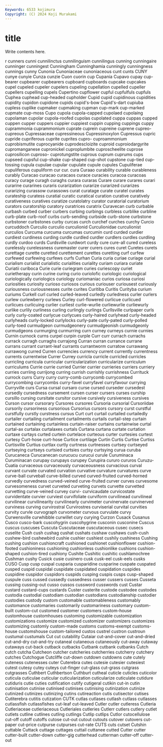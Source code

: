 ```yaml
---
Keywords: 6533 kojimura
Copyright: (C) 2024 Koji Murakami
---
```


# title

Write contents here.



r cunners cunni cunnilinctus cunnilinguism
cunnilingus cunning cunningaire cunninger cunningest Cunningham Cunninghamia cunningly cunningness cunnings
cunny Cunonia Cunoniaceae cunoniaceous cunt cunts CUNY cunye cunyie Cunza
cunzie Cuon cuorin cup Cupania Cupavo cupay cup-bearer cupbearer cupbearers
cupboard cupboards cupcake cupcakes cupel cupeled cupeler cupelers cupeling cupellation
cupelled cupeller cupellers cupelling cupels Cupertino cupflower cupful cupfulfuls cupfuls
Cuphea cuphead cup-headed cupholder Cupid cupid cupidinous cupidities cupidity cupidon
cupidone cupids cupid's-bow Cupid's-dart cupiuba cupless cuplike cupmaker cupmaking cupman
cup-mark cup-marked cupmate cup-moss Cupo cupola cupola-capped cupolaed cupolaing cupolaman
cupolar cupola-roofed cupolas cupolated cuppa cuppas cupped cuppen cupper cuppers
cuppier cuppiest cuppin cupping cuppings cuppy cuprammonia cuprammonium cuprate cuprein
cupreine cuprene cupreo- cupreous Cupressaceae cupressineous Cupressinoxylon Cupressus cupric cupride
cupriferous cuprite cuprites cupro- cuproammonium cuprobismutite cuprocyanide cuprodescloizite cuproid cuproiodargyrite
cupromanganese cupronickel cuproplumbite cuproscheelite cuprose cuprosilicon cuproso- cuprotungstite cuprous cuprum
cuprums cups cupseed cupsful cup-shake cup-shaped cup-shot cupstone cup-tied cup-tossing
cupula cupulae cupular cupulate cupule cupules Cupuliferae cupuliferous cupuliform cur
cur. cura Curaao curability curable curableness curably Curacao curacao curacaos
curace curacies curacoa curacoas curacy curage curagh curaghs curara curaras
Curare curare curares curari curarine curarines curaris curarization curarize curarized
curarizes curarizing curassow curassows curat curatage curate curatel curates curateship
curatess curatial curatic curatical curation curative curatively curativeness curatives curatize
curatolatry curator curatorial curatorium curators curatorship curatory curatrices curatrix Curavecan
curb curbable curbash curbed curber curbers curbing curbings curbless curblike
curbline curb-plate curb-roof curbs curb-sending curbside curb-stone curbstone curbstoner curbstones
curby curcas curch curchef curches curchy Curcio curcuddoch Curculio curculio
curculionid Curculionidae curculionist curculios Curcuma curcuma curcumas curcumin curd curded
curdier curdiest curdiness curding curdle curdled curdler curdlers curdles curdling
curdly curdoo curds Curdsville curdwort curdy cure cure-all cured cureless
curelessly curelessness curemaster curer curers cures curet Curetes curets curettage
curette curetted curettement curettes curetting curf curfew curfewed curfewing curfews
curfs Curhan Curia curia curiae curiage curial curialism curialist curialistic
curialities curiality curiam curiara curiate Curiatii curiboca Curie curie curiegram
curies curiescopy curiet curietherapy curin curine curing curio curiolofic curiologic
curiological curiologically curiologics curiology curiomaniac curios curiosa curiosi curiosities curiosity
curioso curiosos curious curiouser curiousest curiously curiousness curiousnesses curite curites
Curitiba Curitis Curityba curium curiums Curkell curl curled curled-leaved curledly
curledness curler curlers curlew curlewberry curlews Curley curl-flowered curlicue curlicued
curlicues curlicuing curlier curliest curlie-wurlie curliewurlie curliewurly curlike curlily curliness
curling curlingly curlings Curllsville curlpaper curls curly curly-coated curlycue curlycues
curly-haired curlyhead curly-headed curlyheads curly-locked curlylocks curly-pate curly-pated curly-polled curly-toed
curmudgeon curmudgeonery curmudgeonish curmudgeonly curmudgeons curmurging curmurring curn curney curneys
curnie curnies Curnin curnock curns curpel curpin curple Curr curr
currach currachs currack curragh curraghs currajong Curran curran currance currane
currans currant currant-leaf currants currantworm curratow currawang currawong curred Curren
currencies currency current currently currentness currents currentwise Currer Currey curricla
curricle curricled curricles curricling curricula curricular curricularization curricularize curriculum curriculums
Currie currie curried Currier currier currieries curriers curriery curries curriing
currijong curring currish currishly currishness Currituck currock currs Curry curry
curry-comb currycomb currycombed currycombing currycombs curry-favel curryfavel curryfavour currying Curryville
curs Cursa cursal cursaro curse cursed curseder cursedest cursedly cursedness
cursement cursen curser cursers curses curship cursillo cursing cursitate cursitor
cursive cursively cursiveness cursives Curson cursor cursorary Cursores cursores Cursoria
cursorial Cursoriidae cursorily cursoriness cursorious Cursorius cursors cursory curst curstful
curstfully curstly curstness cursus Curt curt curtail curtailed curtailedly curtailer
curtailing curtailment curtailments curtails curtail-step curtain curtained curtaining curtainless curtain-raiser
curtains curtainwise curtal curtal-ax curtalax curtalaxes curtals Curtana curtana curtate
curtation curtaxe curtays curted curtein curtelace curteous curter curtesies curtest
curtesy Curt-hose curt-hose Curtice curtilage Curtin Curtis Curtise Curtiss Curtisville
Curtius curtlax curtly curtness curtnesses curtsey curtseyed curtseying curtseys curtsied
curtsies curtsy curtsying curua curuba Curucaneca Curucanecan curucucu curucui curule
Curuminaca Curuminacan curupay curupays curupey Curupira cururo cururos Curuzu-Cuatia curvaceous
curvaceously curvaceousness curvacious curval curvant curvate curvated curvation curvative curvature
curvatures curve curve-ball curveball curve-billed curved curved-fruited curved-horned curvedly curvedness
curved-veined curve-fruited curver curves curvesome curvesomeness curvet curveted curveting curvets
curvette curvetted curvetting curve-veined curvey curvi- curvicaudate curvicostate curvidentate curvier
curviest curvifoliate curviform curvilinead curvilineal curvilinear curvilinearity curvilinearly curvimeter curvinervate
curvinerved curviness curving curvirostral Curvirostres curviserial curvital curvities curvity curvle
curvograph curvometer curvous curvulate curvy Curwensville curwhibble curwillet cury curying
Curzon Cusack Cusanus Cusco cusco-bark cuscohygrin cuscohygrine cusconin cusconine Cuscus
cuscus cuscuses Cuscuta Cuscutaceae cuscutaceous cusec cusecs cuselite Cush cush
cushag cushat cushats cushaw cushaws cush-cush cushew-bird cushewbird cushie cushier
cushiest cushily cushiness Cushing cushing cushion cushioncraft cushioned cushionet cushionflower
cushion-footed cushioniness cushioning cushionless cushionlike cushions cushion-shaped cushion-tired cushiony Cushite
Cushitic cushitic cushlamochree Cushman cushy Cusick cusie cusinero cusk cusk-eel
cusk-eels cusks CUSO Cusp cusp cuspal cusparia cusparidine cusparine cuspate
cuspated cusped cuspid cuspidal cuspidate cuspidated cuspidation cuspides cuspidine cuspidor
cuspidors cuspids cusping cuspis cusps cusp-shaped cuspule cuss cussed cussedly
cussedness cusser cussers cusses Cusseta cussing cussing-out cusso cussos cussword
cusswords cust Custar custard custard-cups custards Custer custerite custode custodee
custodes custodia custodial custodiam custodian custodians custodianship custodier custodies custody
custom customable customableness customably customance customaries customarily customariness customary custom-built
custom-cut customed customer customers custom-house customhouse customhouses customing customizable customization
customizations customize customized customizer customizers customizes customizing customly custom-made customs
customs-exempt customs-house customshouse custom-tailored custos custrel custron custroun custumal custumals
Cut cut cutability Cutaiar cut-and-cover cut-and-dried cut-and-dry cut-and-try cutaneal cutaneous
cutaneously cut-away cutaway cutaways cut-back cutback cutbacks Cutbank cutbank cutbanks
Cutch cutch cutcha Cutcheon cutcher cutcheries cutcherries cutcherry cutchery cutches
Cutchogue Cutcliffe cut-down cutdown cutdowns cute cutely cuteness cutenesses cuter
Cuterebra cutes cutesie cutesier cutesiest cutest cutesy cutey cuteys cut-finger
cut-glass cut-grass cutgrass cutgrasses Cuthbert Cuthbertson Cuthburt cutheal cuticle cuticles
cuticolor cuticula cuticulae cuticular cuticularization cuticularize cuticulate cutidure cutiduris cutie
cuties cutification cutify cutigeral cutikin cut-in cutin cutinisation cutinise cutinised
cutinises cutinising cutinization cutinize cutinized cutinizes cutinizing cutins cutireaction cutis
cutisector cutises Cutiterebra cutitis cutization CUTK cutlas cutlases cutlash cutlass
cutlasses cutlassfish cutlassfishes cut-leaf cut-leaved Cutler cutler cutleress Cutleria Cutleriaceae
cutleriaceous Cutleriales cutleries Cutlerr cutlers cutlery cutlet cutlets cutline cutlines
cutling cutlings Cutlip cutlips Cutlor cutocellulose cut-off cutoff cutoffs cutose
cut-out cutout cutouts cutover cutovers cut-paper cut-price cutpurse cutpurses cut-rate
CUTS cuts cutset Cutshin cuttable Cuttack cuttage cuttages cuttail cuttanee
cutted Cutter cutter cutter-built cutter-down cutter-gig cutterhead cutterman cutter-off cutter-out
